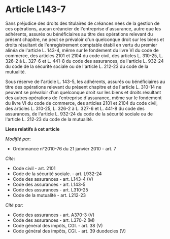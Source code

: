 # Article L143-7

Sans préjudice des droits des titulaires de créances nées de la gestion de ces opérations, aucun créancier de l'entreprise
d'assurance, autre que les adhérents, assurés ou bénéficiaires au titre des opérations relevant du présent chapitre, ne peut
se prévaloir d'un quelconque droit sur les biens et droits résultant de l'enregistrement comptable établi en vertu du premier
alinéa de l'article L. 143-4, même sur le fondement du livre VI du code de commerce, des articles 2101 et 2104 du code civil,
des articles L. 310-25, L. 326-2 à L. 327-6 et L. 441-8 du code des assurances, de l'article L. 932-24 du code de la sécurité
sociale ou de l'article L. 212-23 du code de la mutualité. 

Sous réserve de l'article L. 143-5, les adhérents, assurés ou bénéficiaires au titre des opérations relevant du présent
chapitre et de l'article L. 310-14 ne peuvent se prévaloir d'un quelconque droit sur les biens et droits résultant des autres
opérations de l'entreprise d'assurance, même sur le fondement du livre VI du code de commerce, des articles 2101 et 2104 du
code civil, des articles L. 310-25, L. 326-2 à L. 327-6 et L. 441-8 du code des assurances, de l'article L. 932-24 du code de
la sécurité sociale ou de l'article L. 212-23 du code de la mutualité.

**Liens relatifs à cet article**

_Modifié par_:

  - Ordonnance n°2010-76 du 21 janvier 2010 - art. 7

_Cite_:

  - Code civil - art. 2101
  - Code de la sécurité sociale. - art. L932-24
  - Code des assurances - art. L143-4 (V)
  - Code des assurances - art. L143-5
  - Code des assurances - art. L310-25
  - Code de la mutualité - art. L212-23

_Cité par_:

  - Code des assurances - art. A370-3 (V)
  - Code des assurances - art. L370-2 (M)
  - Code général des impôts, CGI. - art. 38 (V)
  - Code général des impôts, CGI. - art. 39 duodecies (V)
